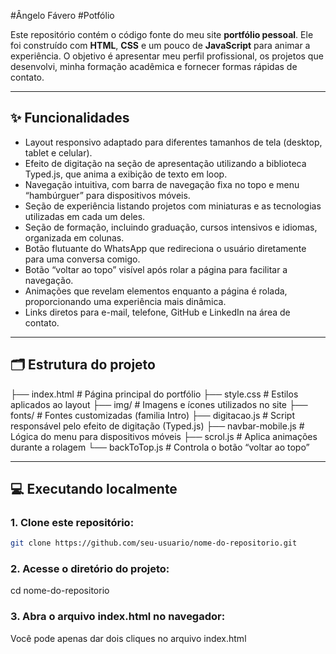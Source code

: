 #Ângelo Fávero
#Potfólio

Este repositório contém o código fonte do meu site **portfólio pessoal**. Ele foi construído com **HTML**, **CSS** e um pouco de **JavaScript** para animar a experiência. O objetivo é apresentar meu perfil profissional, os projetos que desenvolvi, minha formação acadêmica e fornecer formas rápidas de contato.

---

## ✨ Funcionalidades

- Layout responsivo adaptado para diferentes tamanhos de tela (desktop, tablet e celular).
- Efeito de digitação na seção de apresentação utilizando a biblioteca Typed.js, que anima a exibição de texto em loop.
- Navegação intuitiva, com barra de navegação fixa no topo e menu “hambúrguer” para dispositivos móveis.
- Seção de experiência listando projetos com miniaturas e as tecnologias utilizadas em cada um deles.
- Seção de formação, incluindo graduação, cursos intensivos e idiomas, organizada em colunas.
- Botão flutuante do WhatsApp que redireciona o usuário diretamente para uma conversa comigo.
- Botão “voltar ao topo” visível após rolar a página para facilitar a navegação.
- Animações que revelam elementos enquanto a página é rolada, proporcionando uma experiência mais dinâmica.
- Links diretos para e-mail, telefone, GitHub e LinkedIn na área de contato.

---

## 🗂️ Estrutura do projeto

├── index.html # Página principal do portfólio
├── style.css # Estilos aplicados ao layout
├── img/ # Imagens e ícones utilizados no site
├── fonts/ # Fontes customizadas (familia Intro)
├── digitacao.js # Script responsável pelo efeito de digitação (Typed.js)
├── navbar-mobile.js # Lógica do menu para dispositivos móveis
├── scrol.js # Aplica animações durante a rolagem
└── backToTop.js # Controla o botão “voltar ao topo”

---

## 💻 Executando localmente

### 1. Clone este repositório:

```bash
git clone https://github.com/seu-usuario/nome-do-repositorio.git
```

### 2. Acesse o diretório do projeto:
cd nome-do-repositorio

### 3. Abra o arquivo index.html no navegador:
Você pode apenas dar dois cliques no arquivo index.html 
